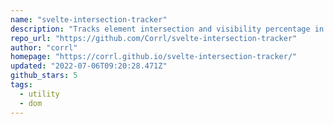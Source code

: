 ```yaml
---
name: "svelte-intersection-tracker"
description: "Tracks element intersection and visibility percentage in Svelte."
repo_url: "https://github.com/Corrl/svelte-intersection-tracker"
author: "corrl"
homepage: "https://corrl.github.io/svelte-intersection-tracker/"
updated: "2022-07-06T09:20:28.471Z"
github_stars: 5
tags: 
  - utility
  - dom
---
```

